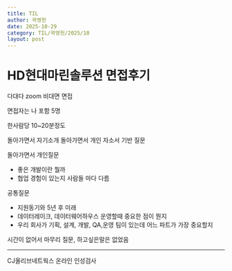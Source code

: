 ```yaml
---
title: TIL
author: 곽영헌
date: 2025-10-29
category: TIL/곽영헌/2025/10
layout: post
---
```


# HD현대마린솔루션 면접후기

다대다 zoom 비대면 면접

면접자는 나 포함 5명

한사람당 10~20분정도

돌아가면서 자기소개
돌아가면서 개인 자소서 기반 질문

돌아가면서 개인질문
- 좋은 개발이란 뭘까 
- 협업 경험이 있는지
사람들 마다 다름

공통질문
- 지원동기와 5년 후 미래
- 데이터레이크, 데이터웨어하우스 운영할때 중요한 점이 뭔지
- 우리 회사가 기획, 설계, 개발, QA,운영 팀이 있는데 어느 파트가 가장 중요할지

시간이 없어서 마무리 질문, 하고싶은말은 없었음

---

CJ올리브네트웍스 온라인 인성검사